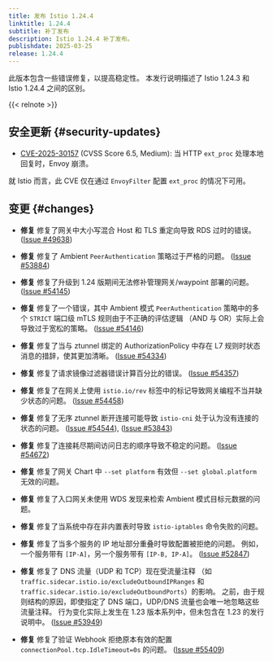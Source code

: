```yaml
---
title: 发布 Istio 1.24.4
linktitle: 1.24.4
subtitle: 补丁发布
description: Istio 1.24.4 补丁发布。
publishdate: 2025-03-25
release: 1.24.4
---
```



此版本包含一些错误修复，以提高稳定性。
本发行说明描述了 Istio 1.24.3 和 Istio 1.24.4 之间的区别。

{{< relnote >}}

## 安全更新 {#security-updates}

- [CVE-2025-30157](https://nvd.nist.gov/vuln/detail/CVE-2025-30157)
  (CVSS Score 6.5, Medium): 当 HTTP `ext_proc` 处理本地回复时，Envoy 崩溃。

就 Istio 而言，此 CVE 仅在通过 `EnvoyFilter` 配置 `ext_proc` 的情况下可用。

## 变更 {#changes}

- **修复** 修复了网关中大小写混合 Host 和 TLS 重定向导致 RDS 过时的错误。
  ([Issue #49638](https://github.com/istio/istio/issues/49638))

- **修复** 修复了 Ambient `PeerAuthentication` 策略过于严格的问题。
  ([Issue #53884](https://github.com/istio/istio/issues/53884))

- **修复** 修复了升级到 1.24 版期间无法修补管理网关/waypoint 部署的问题。
  ([Issue #54145](https://github.com/istio/istio/issues/54145))

- **修复** 修复了一个错误，其中 Ambient 模式 `PeerAuthentication`
  策略中的多个 `STRICT` 端口级 mTLS 规则由于不正确的评估逻辑
  （AND 与 OR）实际上会导致过于宽松的策略。
  ([Issue #54146](https://github.com/istio/istio/issues/54146))

- **修复** 修复了当与 ztunnel 绑定的 AuthorizationPolicy 中存在
  L7 规则时状态消息的措辞，使其更加清晰。
  ([Issue #54334](https://github.com/istio/istio/issues/54334))

- **修复** 修复了请求镜像过滤器错误计算百分比的错误。
  ([Issue #54357](https://github.com/istio/istio/issues/54357))

- **修复** 修复了在网关上使用 `istio.io/rev`
  标签中的标记导致网关编程不当并缺少状态的问题。
  ([Issue #54458](https://github.com/istio/istio/issues/54458))

- **修复** 修复了无序 ztunnel 断开连接可能导致 `istio-cni`
  处于认为没有连接的状态的问题。
  ([Issue #54544](https://github.com/istio/istio/issues/54544)),
  ([Issue #53843](https://github.com/istio/istio/issues/53843))

- **修复** 修复了连接耗尽期间访问日志的顺序导致不稳定的问题。
  ([Issue #54672](https://github.com/istio/istio/issues/54672))

- **修复** 修复了网关 Chart 中 `--set platform` 有效但
  `--set global.platform` 无效的问题。

- **修复** 修复了入口网关未使用 WDS 发现来检索 Ambient 模式目标元数据的问题。

- **修复** 修复了当系统中存在非内置表时导致 `istio-iptables` 命令失败的问题。

- **修复** 修复了当多个服务的 IP 地址部分重叠时导致配置被拒绝的问题。
  例如，一个服务带有 `[IP-A]`，另一个服务带有 `[IP-B, IP-A]`。
  ([Issue #52847](https://github.com/istio/istio/issues/52847))

- **修复** 修复了 DNS 流量（UDP 和 TCP）现在受流量注释
  （如 `traffic.sidecar.istio.io/excludeOutboundIPRanges` 和
  `traffic.sidecar.istio.io/excludeOutboundPorts`）的影响。
  之前，由于规则结构的原因，即使指定了 DNS 端口，UDP/DNS 流量也会唯一地忽略这些流量注释。
  行为变化实际上发生在 1.23 版本系列中，但未包含在 1.23 的发行说明中。
  ([Issue #53949](https://github.com/istio/istio/issues/53949))

- **修复** 修复了验证 Webhook 拒绝原本有效的配置 `connectionPool.tcp.IdleTimeout=0s` 的问题。
  ([Issue #55409](https://github.com/istio/istio/issues/55409))
